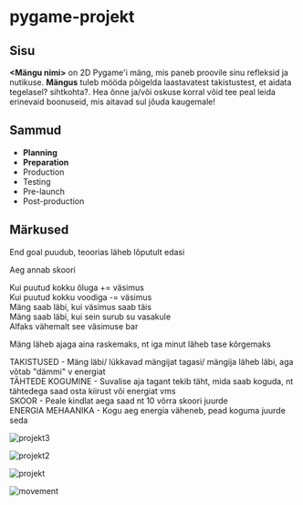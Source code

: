 # pygame-projekt

## Sisu
**<Mängu nimi>** on 2D Pygame'i mäng, mis paneb proovile sinu refleksid ja nutikuse. **Mängus** tuleb mööda põigelda laastavatest takistustest, et aidata tegelasel? sihtkohta?. Hea õnne ja/või oskuse korral võid tee peal leida erinevaid boonuseid, mis aitavad sul jõuda kaugemale! 

## Sammud
* **Planning**
* **Preparation**
* Production
* Testing
* Pre-launch
* Post-production

## Märkused

End goal puudub, teoorias läheb lõputult edasi

Aeg annab skoori

Kui puutud kokku õluga += väsimus  
Kui puutud kokku voodiga -= väsimus  
Mäng saab läbi, kui väsimus saab täis  
Mäng saab läbi, kui sein surub su vasakule  
Alfaks vähemalt see väsimuse bar

Mäng läheb ajaga aina raskemaks, nt iga minut läheb tase kõrgemaks

TAKISTUSED - Mäng läbi/ lükkavad mängijat tagasi/ mängija läheb läbi, aga võtab "dämmi" v energiat  
TÄHTEDE KOGUMINE - Suvalise aja tagant tekib täht, mida saab koguda, nt tähtedega saad osta kiirust või energiat vms  
SKOOR - Peale kindlat aega saad nt 10 võrra skoori juurde  
ENERGIA MEHAANIKA - Kogu aeg energia väheneb, pead koguma juurde seda  

![projekt3](https://github.com/loorand/pygame-projekt/assets/146488878/6ae97cc6-96bd-4ee7-9efb-67f995ce27a3)

![projekt2](https://github.com/loorand/pygame-projekt/assets/146488878/7c77a667-9107-4b5b-bc15-1d8d7364598a)

![projekt](https://github.com/loorand/pygame-projekt/assets/146488878/75874b4b-4917-4f75-b2f7-d41fec5d71e7)

![movement](https://github.com/loorand/pygame-projekt/assets/145984471/b855c0ec-3431-4928-a8d9-d1d2cd7fe9c2)
